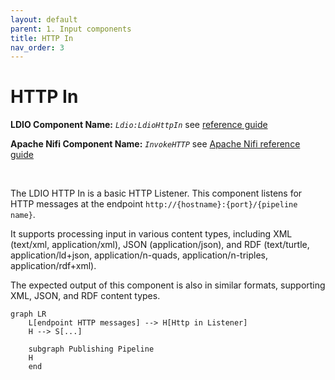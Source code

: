 ```yaml
---
layout: default
parent: 1. Input components
title: HTTP In
nav_order: 3
---
```


# HTTP In

<b>LDIO Component Name:</b> <i>`Ldio:LdioHttpIn`</i> see [reference guide](https://informatievlaanderen.github.io/VSDS-Linked-Data-Interactions/ldio/ldio-inputs/ldio-http-in) <br>

<b>Apache Nifi Component Name:</b> <i>`InvokeHTTP`</i> see [Apache Nifi reference guide]()

<br>

The LDIO HTTP In is a basic HTTP Listener. This component listens for HTTP messages at the endpoint `http://{hostname}:{port}/{pipeline name}`.

It supports processing input in various content types, including XML (text/xml, application/xml), JSON (application/json), and RDF (text/turtle, application/ld+json, application/n-quads, application/n-triples, application/rdf+xml).

The expected output of this component is also in similar formats, supporting XML, JSON, and RDF content types.

```mermaid
graph LR
    L[endpoint HTTP messages] --> H[Http in Listener]
    H --> S[...]

    subgraph Publishing Pipeline
    H
    end
```

